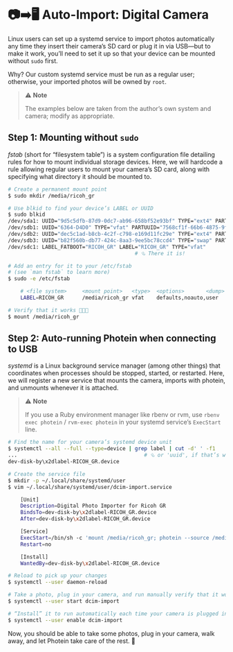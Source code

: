 📷➡️🖥️ Auto-Import: Digital Camera
=================================

Linux users can set up a systemd service to import photos automatically
any time they insert their camera’s SD card or plug it in via USB—but
to make it work, you’ll need to set it up so that
your device can be mounted without `sudo` first.

Why? Our custom systemd service must be run as a regular user;
otherwise, your imported photos will be owned by `root`.

> ⚠️ **Note**
>
> The examples below are taken from the author’s own system and camera;
> modify as appropriate.

Step 1: Mounting without `sudo`
-------------------------------

_fstab_ (short for “filesystem table”) is a system configuration file
detailing rules for how to mount individual storage devices.
Here, we will hardcode a rule
allowing regular users to mount your camera’s SD card,
along with specifying what directory it should be mounted to.

```sh
# Create a permanent mount point
$ sudo mkdir /media/ricoh_gr

# Use blkid to find your device’s LABEL or UUID
$ sudo blkid
/dev/sda1: UUID="9d5c5dfb-87d9-0dc7-ab96-658bf52e93bf" TYPE="ext4" PARTUUID="7bcbc41d-cfff-874c-a825-e9041357d15e"
/dev/sdb1: UUID="6364-D4D0" TYPE="vfat" PARTUUID="7568cf1f-66b6-4875-9f0e-31be907c3bda"
/dev/sdb2: UUID="dec5c1ad-b8cb-4c2f-c798-e169d11fc29e" TYPE="ext4" PARTUUID="e3f86e17-96a7-4eec-ba49-83a7a0cd1a2e"
/dev/sdb3: UUID="b82f560b-db77-424c-8aa3-9ee5bc78ccd4" TYPE="swap" PARTUUID="8d4cf864-4350-4b26-8af6-70786ae3e729"
/dev/sdc1: LABEL_FATBOOT="RICOH_GR" LABEL="RICOH_GR" TYPE="vfat"
                                         # ⮴ There it is!

# Add an entry for it to your /etc/fstab
# (see `man fstab` to learn more)
$ sudo -e /etc/fstab

    # <file system>		<mount point>	<type>	<options>		<dump>	<pass>
    LABEL=RICOH_GR		/media/ricoh_gr	vfat	defaults,noauto,user	0	2

# Verify that it works 🎉🎉🎉
$ mount /media/ricoh_gr
```

Step 2: Auto-running Photein when connecting to USB
---------------------------------------------------

_systemd_ is a Linux background service manager (among other things)
that coordinates when processes should be stopped, started, or restarted.
Here, we will register a new service
that mounts the camera, imports with photein, and unmounts
whenever it is attached.

> ⚠️ **Note**
>
> If you use a Ruby environment manager like rbenv or rvm,
> use `rbenv exec photein` / `rvm-exec photein`
> in your systemd service’s `ExecStart` line.

```sh
# Find the name for your camera’s systemd device unit
$ systemctl --all --full --type=device | grep label | cut -d' ' -f1
...                                         # ⮴ or 'uuid', if that’s what you’re using
dev-disk-by\x2dlabel-RICOH_GR.device

# Create the service file
$ mkdir -p ~/.local/share/systemd/user
$ vim ~/.local/share/systemd/user/dcim-import.service

    [Unit]
    Description=Digital Photo Importer for Ricoh GR
    BindsTo=dev-disk-by\x2dlabel-RICOH_GR.device
    After=dev-disk-by\x2dlabel-RICOH_GR.device

    [Service]
    ExecStart=/bin/sh -c 'mount /media/ricoh_gr; photein --source /media/ricoh_gr/DCIM --recursive --dest /home/rlue/Pictures; umount /media/ricoh_gr'
    Restart=no

    [Install]
    WantedBy=dev-disk-by\x2dlabel-RICOH_GR.device

# Reload to pick up your changes
$ systemctl --user daemon-reload

# Take a photo, plug in your camera, and run manually verify that it works
$ systemctl --user start dcim-import

# “Install” it to run automatically each time your camera is plugged in 🎉🎉🎉
$ systemctl --user enable dcim-import
```

Now, you should be able to
take some photos, plug in your camera, walk away,
and let Photein take care of the rest. 🥂
